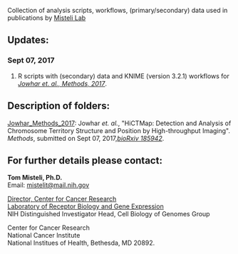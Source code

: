 Collection of analysis scripts, workflows, (primary/secondary) data used in publications by [Misteli Lab](https://ccr.cancer.gov/Laboratory-of-Receptor-Biology-and-Gene-Expression/tom-misteli) 

## Updates:

### Sept 07, 2017
1. R scripts with (secondary) data and KNIME (version 3.2.1) workflows for _[Jowhar et. al., Methods, 2017](https://doi.org/10.1101/185942)_.  

## Description of folders:

[Jowhar_Methods_2017](https://github.com/CBIIT/Misteli-Lab-CCR-NCI/tree/master/Jowhar_Methods_2017): Jowhar _et. al._, "HiCTMap: Detection and Analysis of Chromosome Territory Structure and Position by High-throughput Imaging". _Methods_, submitted on Sept 07, 2017,_[bioRxiv 185942](https://doi.org/10.1101/185942)_.


## For further details please contact:

**Tom Misteli, Ph.D.**  
Email: [mistelit@mail.nih.gov](mailto:mistelit@mail.nih.gov)

[Director, Center for Cancer Research](https://ccr.cancer.gov/about)  
[Laboratory of Receptor Biology and Gene Expression](https://ccr.cancer.gov/Laboratory-of-Receptor-Biology-and-Gene-Expression)  
NIH Distinguished Investigator 
Head, Cell Biology of Genomes Group

Center for Cancer Research  
National Cancer Institute  
National Institues of Health, Bethesda, MD 20892.  
